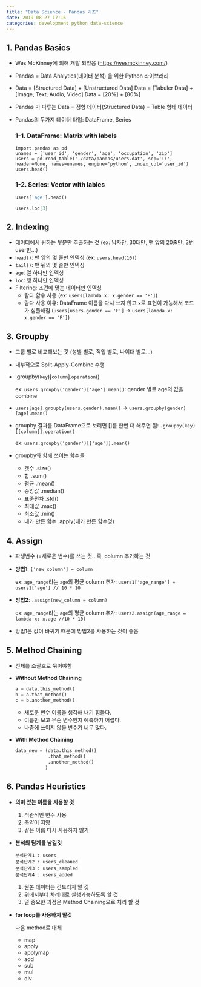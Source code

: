 ```yaml
---
title: "Data Science - Pandas 기초"
date: 2019-08-27 17:16
categories: development python data-science
---
```




## 1. Pandas Basics 

- Wes McKinney에 의해 개발 되었음 (https://wesmckinney.com/)

- Pandas = Data Analytics(데이터 분석) 을 위한 Python 라이브러리

- Data = [Structured Data] + [Unstructured Data]
  Data = [Tabuler Data] + [Image, Text, Audio, Video]
  Data = [20%] + [80%]

- Pandas 가 다루는 Data = 정형 데이터(Structured Data) = Table 형태 데이터

- Pandas의 두가지 데이터 타입: DataFrame, Series

  ### 1-1. DataFrame: Matrix with labels

  ```pythond
  import pandas as pd
  unames = ['user_id', 'gender', 'age', 'occupation', 'zip'] 
  users = pd.read_table('./data/pandas/users.dat', sep='::', header=None, names=unames, engine='python', index_col='user_id')
  users.head()
  ```

  ### 1-2. Series: Vector with lables

  ```python
  users['age'].head()
  ```

  ```python
  users.loc[3]
  ```



## 2. Indexing

- 데이터에서 원하는 부분만 추출하는 것 (ex: 남자만, 30대만, 맨 앞의 20줄만, 3번 user만...)
- `head()`: 맨 앞의 몇 줄만 인덱싱 (ex: `users.head(10)`)
- `tail()`: 맨 뒤의 몇 줄만 인덱싱
- `age`: 열 하나만 인덱싱
- `loc`: 행 하나만 인덱싱
- Filtering: 조건에 맞는 데이터만 인덱싱
  - 람다 함수 사용 (ex: `users[lambda x: x.gender == 'F']`)
  - 람다 사용 이유: DataFrame 이름을 다시 쓰지 않고 `x`로 표현이 가능해서 코드가 심플해짐 (`users[users.gender == 'F']` -> `users[lambda x: x.gender == 'F']`)



## 3. Groupby

- 그룹 별로 비교해보는 것 (성별 별로, 직업 별로, 나이대 별로...)

- 내부적으로 Split-Apply-Combine 수행

- .groupby(`key`)[`column`].`operation`()

  ex: `users.groupby('gender')['age'].mean()`: gender 별로 age의 값을 combine

- `users[age].groupby(users.gender).mean()` -> `users.groupby(gender)[age].mean()`

- groupby 결과를 DataFrame으로 보려면 []를 한번 더 해주면 됨: `.groupby(key)[[column]].operation()`

  ex: `users.groupby('gender')[['age']].mean()`

- groupby와 함께 쓰이는 함수들

  - 갯수 .size()
  - 합 .sum()
  - 평균 .mean()
  - 중앙값 .median()
  - 표준편차 .std()
  - 최대값 .max()
  - 최소값 .min()
  - 내가 만든 함수 .apply(내가 만든 함수명)



## 4. Assign

- 파생변수 (=새로운 변수)를 쓰는 것.. 즉, column 추가하는 것

- **방법1**: `['new_column'] = column`

  ex: `age_range`라는 `age`의 평균 column 추가:  `users1['age_range'] = users1['age'] // 10 * 10`

- **방법2**: `.assign(new_column = column)`

  ex: `age_range`라는 `age`의 평균 column 추가: `users2.assign(age_range = lambda x: x.age //10 * 10)`

- 방법1은 값이 바뀌기 때문에 방법2를 사용하는 것이 좋음



## 5. Method Chaining

- 전체를 소괄호로 묶어야함

- **Without Method Chaining**

  ```python
  a = data.this_method()
  b = a.that_method()
  c = b.another_method()
  ```

  - 새로운 변수 이름을 생각해 내기 힘들다.
  - 이름만 보고 무슨 변수인지 예측하기 어렵다.
  - 나중에 쓰이지 않을 변수가 너무 많다.

- **With Method Chaining**

  ```python
  data_new = (data.this_method()
              .that_method()
              .another_method()
             )
  ```

  

## 6. Pandas Heuristics

- **의미 있는 이름을 사용할 것**

  1. 직관적인 변수 사용
  2. 축약어 지양
  3. 같은 이름 다시 사용하지 않기

- **분석의 담계를 남길것**

  ```
  분석단계1 : users
  분석단계2 : users_cleaned
  분석단계3 : users_sampled
  분석단계4 : users_added
  ```

  1. 원본 데이터는 건드리지 말 것
  2. 위에서부터 차례대로 실행가능하도록 할 것
  3. 덜 중요한 과정은 Method Chaining으로 처리 할 것

- **for loop를 사용하지 말것**

  다음 method로 대체

  - map
  - apply
  - applymap
  - add
  - sub
  - mul
  - div

